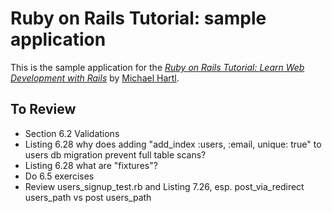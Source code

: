 # Ruby on Rails Tutorial: sample application
This is the sample application for the
[*Ruby on Rails Tutorial:
Learn Web Development with Rails*](http://www.railstutorial.org/)
by [Michael Hartl](http://www.michaelhartl.com/).


## To Review
* Section 6.2 Validations
* Listing 6.28 why does adding "add_index :users, :email, unique: true" to users db migration prevent full table scans?
* Listing 6.28 what are "fixtures"?
* Do 6.5 exercises
* Review users_signup_test.rb and Listing 7.26, esp. post_via_redirect users_path vs post users_path
